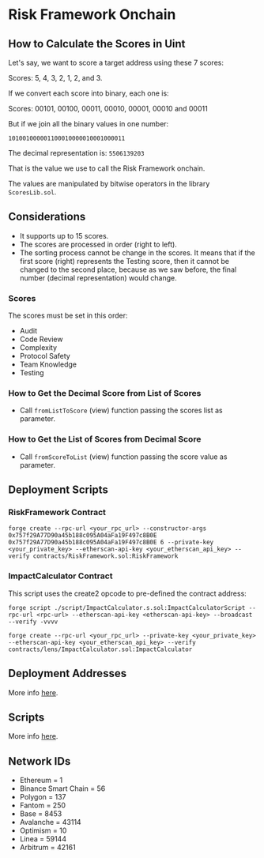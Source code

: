 # Risk Framework Onchain

## How to Calculate the Scores in Uint

Let's say, we want to score a target address using these 7 scores:

Scores: 5, 4, 3, 2, 1, 2, and 3.

If we convert each score into binary, each one is:

Scores: 00101, 00100, 00011, 00010, 00001, 00010 and 00011

But if we join all the binary values in one number:

`101001000001100010000010001000011`

The decimal representation is: `5506139203`

That is the value we use to call the Risk Framework onchain.

The values are manipulated by bitwise operators in the library `ScoresLib.sol`.

## Considerations

- It supports up to 15 scores.
- The scores are processed in order (right to left).
- The sorting process cannot be change in the scores. It means that if the first score (right) represents the Testing score, then it cannot be changed to the second place, because as we saw before, the final number (decimal representation) would change.

### Scores

The scores must be set in this order:

- Audit
- Code Review
- Complexity
- Protocol Safety
- Team Knowledge
- Testing

### How to Get the Decimal Score from List of Scores

- Call `fromListToScore` (view) function passing the scores list as parameter.

### How to Get the List of Scores from Decimal Score

- Call `fromScoreToList` (view) function passing the score value as parameter.

## Deployment Scripts

### RiskFramework Contract

`forge create --rpc-url <your_rpc_url> --constructor-args 0x757f29A77D90a45b188c095A04aFa19F497c8B0E 0x757f29A77D90a45b188c095A04aFa19F497c8B0E 6 --private-key <your_private_key> --etherscan-api-key <your_etherscan_api_key> --verify contracts/RiskFramework.sol:RiskFramework`

### ImpactCalculator Contract

This script uses the create2 opcode to pre-defined the contract address:

`forge script ./script/ImpactCalculator.s.sol:ImpactCalculatorScript --rpc-url <rpc-url> --etherscan-api-key <etherscan-api-key> --broadcast --verify -vvvv`

`forge create --rpc-url <your_rpc_url> --private-key <your_private_key> --etherscan-api-key <your_etherscan_api_key> --verify contracts/lens/ImpactCalculator.sol:ImpactCalculator`

## Deployment Addresses

More info [here](./DEPLOYMENTS.md).

## Scripts

More info [here](./SCRIPTS.md).

## Network IDs

- Ethereum = 1
- Binance Smart Chain = 56
- Polygon = 137
- Fantom = 250
- Base = 8453
- Avalanche = 43114
- Optimism = 10
- Linea = 59144
- Arbitrum = 42161
